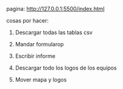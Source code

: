 pagina: http://127.0.0.1:5500/index.html


cosas por hacer:

1. Descargar todas las tablas csv

2. Mandar formularop

3. Escribir informe

4. Descargar todo los logos de los equipos

5. Mover mapa y logos 